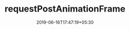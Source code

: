 ---
title: "requestPostAnimationFrame"
date: 2019-06-16T17:47:19+05:30
type: "organisations"
org_name: "Web Incubator CG"
repo_desc: "spec proposal for new web API: window.requestPostAnimationFrame"
repo_link: https://github.com/WICG/requestPostAnimationFrame
---